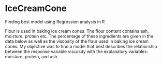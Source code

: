 # IceCreamCone
Finding best model using Regression analysis in R

Flour is used in baking ice cream cones. The flour content contains ash, moisture, protein etc. The percentage of these ingredients are given in the data below as well as the viscosity of the flour used in baking ice cream cones. My objective was to find a model that best describes the relationship between the response variable viscosity with the explanatory variables: moisture, protein, and ash.
